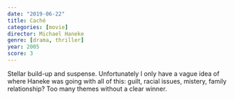 ```yaml
---
date: "2019-06-22"
title: Caché
categories: [movie]
director: Michael Haneke
genre: [drama, thriller]
year: 2005
score: 3
---
```


Stellar build-up and suspense. Unfortunately I only have a vague idea of where Haneke was going with all of this: guilt, racial issues, mistery, family relationship? Too many themes without a clear winner.
